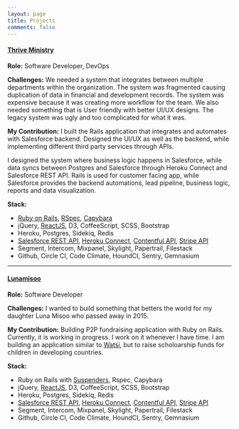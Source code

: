 ```yaml
---
layout: page
title: Projects
comments: false
---
```


#### <a href="https://thriveministry.org" target="_blank">Thrive Ministry</a>

**Role:** Software Developer, DevOps

**Challenges:** We needed a system that integrates between multiple departments
within the organization. The system was fragmented causing
duplication of data in financial and development records. The system was
expensive because it was creating more workflow for the team.  We also needed
something that is User friendly with better UI/UX designs.  The legacy system
was ugly and too complicated for what it was.

**My Contribution:** I built the Rails application that integrates and automates
with Salesforce backend. Designed the UI/UX as well as the backend,
while implementing different third party services through APIs.

I designed the system where business logic happens in Salesforce, while data syncs
between Postgres and Salesforce through Heroku Connect and Salesforce REST API.
Rails is used for customer facing app, while Salesforce provides the backend
automations, lead pipeline, business logic, reports and data visualization.

**Stack:**
<ul>
  <li><a href="http://rubyonrails.org/" target="_blank">Ruby on Rails</a>, <a href="http://rspec.info/" target="_blank">RSpec</a>, <a href="http://jnicklas.github.io/capybara/" target="_blank">Capybara</a></li>
  <li>jQuery, <a href="https://facebook.github.io/react/" target="_blank">ReactJS</a>, D3, CoffeeScript, SCSS, Bootstrap</li>
  <li>Heroku, Postgres, Sidekiq, Redis</li>
  <li><a
  href="https://developer.salesforce.com/docs/atlas.en-us.api_rest.meta/api_rest/" target="_blank">Salesforce REST API</a>, <a href="https://devcenter.heroku.com/articles/herokuconnect-api" target="_blank">Heroku Connect</a>, <a href="https://www.contentful.com/developers/docs/references/content-delivery-api/" target="_blank">Contentful API</a>, <a href="https://stripe.com/docs/api" target="_blank">Stripe API</a></li>
  <li>Segment, Intercom, Mixpanel, Skylight, Papertrail, Filestack</li>
  <li>Github, Circle CI, Code Climate, HoundCI, Sentry, Gemnasium</li>
</ul>

----

#### <a href="http://lunamisoo.org" target="_blank">Lunamisoo</a>

**Role:** Software Developer

**Challenges:** I wanted to build something that betters the world for my 
daughter Luna Misoo who passed away in 2015.

**My Contribution:** Building P2P fundraising application with Ruby on Rails.
Currently, it is working in progress. I work on it whenever I have time.  I am building
an application similar to <a href="https://watsi.org/" target="_blank">Watsi</a>,
but to raise scholoarship funds for children in developing countries.

**Stack:**
<ul>
  <li>Ruby on Rails with <a href="https://github.com/thoughtbot/suspenders" target="_blank">Suspenders</a>, Rspec, Capybara</li>
  <li>jQuery, <a href="https://facebook.github.io/react/" target="_blank">ReactJS</a>, D3, CoffeeScript, SCSS, Bootstrap</li>
  <li>Heroku, Postgres, Sidekiq, Redis</li>
  <li><a
  href="https://developer.salesforce.com/docs/atlas.en-us.api_rest.meta/api_rest/" target="_blank">Salesforce REST API</a>, <a href="https://devcenter.heroku.com/articles/herokuconnect-api" target="_blank">Heroku Connect</a>, <a href="https://www.contentful.com/developers/docs/references/content-delivery-api/" target="_blank">Contentful API</a>, <a href="https://stripe.com/docs/api" target="_blank">Stripe API</a></li>
  <li>Segment, Intercom, Mixpanel, Skylight, Papertrail, Filestack</li>
  <li>Github, Circle CI, Code Climate, HoundCI, Sentry, Gemnasium</li>
</ul>
